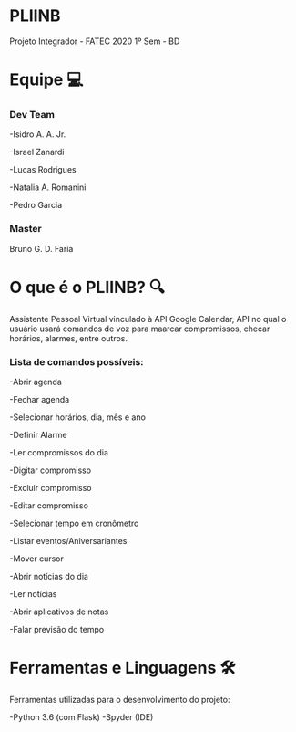 # PLIINB
Projeto Integrador - FATEC 2020 1º Sem - BD

# **Equipe  💻**

### **Dev Team**
-Isidro A. A. Jr.

-Israel Zanardi

-Lucas Rodrigues

-Natalia A. Romanini

-Pedro Garcia

### **Master**
Bruno G. D. Faria

# **O que é o PLIINB? 🔍**
Assistente Pessoal Virtual vinculado à API Google Calendar, API no qual o usuário usará comandos de voz para maarcar compromissos, checar horários, alarmes, entre outros.

### **Lista de comandos possíveis:**

-Abrir agenda

-Fechar agenda

-Selecionar horários, dia, mês e ano

-Definir Alarme

-Ler compromissos do dia

-Digitar compromisso

-Excluir compromisso

-Editar compromisso

-Selecionar tempo em cronômetro

-Listar eventos/Aniversariantes

-Mover cursor

-Abrir notícias do dia

-Ler notícias

-Abrir aplicativos de notas

-Falar previsão do tempo

# **Ferramentas e Linguagens** 🛠️ 
Ferramentas utilizadas para o desenvolvimento do projeto:

-Python 3.6 (com Flask)
-Spyder (IDE)
